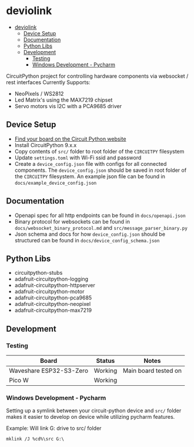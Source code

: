 # deviolink

<!-- TOC -->
* [deviolink](#deviolink)
  * [Device Setup](#device-setup)
  * [Documentation](#documentation)
  * [Python Libs](#python-libs)
  * [Development](#development)
    * [Testing](#testing)
    * [Windows Development - Pycharm](#windows-development---pycharm)
<!-- TOC -->
CircuitPython project for controlling hardware components via websocket / rest interfaces
Currently Supports:

* NeoPixels / WS2812 
* Led Matrix's using the MAX7219 chipset
* Servo motors vis I2C with a PCA9685 driver

## Device Setup

* [Find your board on the Circuit Python website](https://circuitpython.org/downloads)
* Install CircuitPython 9.x.x
* Copy contents of `src/` folder to root folder of the `CIRCUITPY` filesystem
* Update `settings.toml` with Wi-Fi ssid and password
* Create a `device_config.json` file with configs for all connected components. The `device_config.json` should be saved
  in root folder of the `CIRCUITPY` filesystem. An example json file can be found in `docs/example_device_config.json`

## Documentation

* Openapi spec for all http endpoints can be found in `docs/openapi.json`
* Binary protocol for websockets can be found in `docs/websocket_binary_protocol.md` and `src/message_parser_binary.py`
* Json schema and docs for how `device_config.json` should be structured can be found in
  `docs/device_config_schema.json`

## Python Libs

* circuitpython-stubs
* adafruit-circuitpython-logging
* adafruit-circuitpython-httpserver
* adafruit-circuitpython-motor
* adafruit-circuitpython-pca9685
* adafruit-circuitpython-neopixel
* adafruit-circuitpython-max7219

## Development

### Testing

| Board                   | Status  | Notes                |
|-------------------------|---------|----------------------|
| Waveshare ESP32-S3-Zero | Working | Main board tested on |
| Pico W                  | Working |                      |

### Windows Development - Pycharm

Setting up a symlink between your circuit-python device and `src/` folder makes it easier to develop on device while
utilizing pycharm features.

Example: Will link G: drive to src/ folder

```commandline
mklink /J %cd%\src G:\
```
